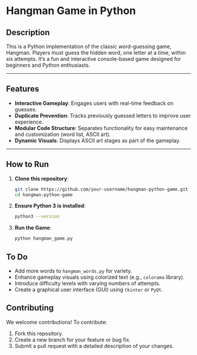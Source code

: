# **Hangman Game in Python**

## **Description**
This is a Python implementation of the classic word-guessing game, Hangman. Players must guess the hidden word, one letter at a time, within six attempts. It’s a fun and interactive console-based game designed for beginners and Python enthusiasts.

---

## **Features**
- **Interactive Gameplay**: Engages users with real-time feedback on guesses.
- **Duplicate Prevention**: Tracks previously guessed letters to improve user experience.
- **Modular Code Structure**: Separates functionality for easy maintenance and customization (word list, ASCII art).
- **Dynamic Visuals**: Displays ASCII art stages as part of the gameplay.

---

## **How to Run**
1. **Clone this repository**:
   ```bash
   git clone https://github.com/your-username/hangman-python-game.git
   cd hangman-python-game

2. **Ensure Python 3 is installed**:
   ```bash
   python3 --version

4. **Run the Game**:
   ```bash
   python hangman_game.py


## **To Do**
- Add more words to `hangman_words.py` for variety.
- Enhance gameplay visuals using colorized text (e.g., `colorama` library).
- Introduce difficulty levels with varying numbers of attempts.
- Create a graphical user interface (GUI) using `tkinter` or `PyQt`.


## **Contributing**

We welcome contributions! To contribute:

1. Fork this repository.
2. Create a new branch for your feature or bug fix.
3. Submit a pull request with a detailed description of your changes.
